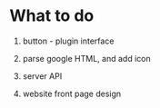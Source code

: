 # What to do

1. button - plugin interface

2. parse google HTML, and add icon

3. server API

4. website front page design


